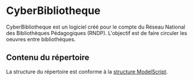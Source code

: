CyberBibliotheque
=================

CyberBibliotheque est un logiciel créé pour le compte du Réseau National
des Bibliothèques Pédagogiques (RNDP). L'objectif est de faire circuler
les oeuvres entre bibliothéques.

Contenu du répertoire
---------------------

La structure du répertoire est conforme à la [structure ModelScript](hhttps://modelscript.readthedocs.io/en/latest/artefacts/index.html).

